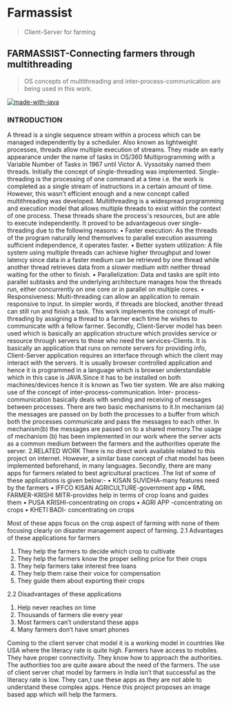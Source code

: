 # Farmassist
>Client-Server for farming

## FARMASSIST-Connecting farmers through multithreading

>OS concepts of multithreading and  inter-process-communication are being used in this work.

[![made-with-java](https://img.shields.io/badge/Made%20with-Python-1f425f.svg)](https://www.java.com/)

### INTRODUCTION
A thread is a single sequence stream within a process which can be managed independently by a scheduler. Also known as lightweight processes, threads allow multiple execution of streams. They made an early appearance under the name of tasks in OS/360 Multiprogramming with a Variable Number of Tasks in 1967 until Victor A. Vyssotsky named them threads.
Initially the concept of single-threading was implemented. Single-threading is the processing of one command at a time i.e. the work is completed as a single stream of instructions in a certain amount of time.  However, this wasn’t efficient enough and a new concept called multithreading was developed. Multithreading is a widespread programming and execution model that allows multiple threads to exist within the context of one process. These threads share the process's resources, but are able to execute independently. It proved to be advantageous over single-threading due to the following reasons:
•	Faster execution: As the threads of the program naturally lend themselves to parallel execution assuming sufficient independence, it operates faster.
•	Better system utilization: A file system using multiple threads can achieve higher throughput and lower latency since data in a faster medium can be retrieved by one thread while another thread retrieves data from a slower medium with neither thread waiting for the other to finish.
•	Parallelization: Data and tasks are split into parallel subtasks and the underlying architecture manages how the threads run, either concurrently on one core or in parallel on multiple cores.
•	Responsiveness: Multi-threading can allow an application to remain responsive to input. In simpler words, if threads are blocked, another thread can still run and finish a task.
This work implements the concept of multi-threading by assigning a thread to a farmer each time he wishes to communicate with a fellow farmer.
Secondly, Client-Server model has been used which is basically an application structure which provides service or resource through servers to those who need the services-Clients. It is basically an application that runs on remote servers for providing info, Client-Server application requires an interface through which the client may interact with the servers. It is usually browser controlled application and hence it is programmed in a language which is browser understandable which in this case is JAVA.Since it has to be installed on both machines/devices hence it is known as Two tier system.
We are also making use of the concept of inter-process-communication. Inter- process- communication basically deals with sending and receiving of messages between processes. There are two basic mechanisms to it.In mechanism (a) the messages are passed on by both the processes to a buffer from which both the processes communicate and pass the messages to each other.
In mechanism(b) the messages are passed on to a shared memory.The usage of mechanism (b) has been implemented in our work where the server acts as a common medium between the farmers and the authorities operate the server. 
2.RELATED WORK
There is no direct work available related to this project on internet. However, a similar base concept of chat model has been implemented beforehand, in many languages. Secondly, there are many apps for farmers related to best agricultural practices .The list of some of these applications is given below:-
•	KISAN SUVIDHA-many features need by the farmers
•	IFFCO KISAN AGRICULTURE-government app
•	RML FARMER-KRISHI MITR-provides help in terms of crop loans and guides them
•	PUSA KRISHI-concentrating on crops
•	AGRI APP -concentrating on crops
•	KHETI BADI- concentrating on crops

Most of these apps focus on the crop aspect of farming with none of them focusing clearly on disaster management aspect of farming. 
2.1 Advantages of these applications for farmers
1)	They help the farmers to decide which crop to cultivate
2)	They help the farmers know the proper selling price for their crops
3)	They help farmers take interest free loans
4)	They help them raise their voice for compensation
5)	They guide them about exporting their crops

2.2 Disadvantages of these applications
1)	Help never reaches on time
2)	Thousands of farmers die every year
3)	Most farmers can’t understand these apps
4)	Many farmers don’t have smart phones

Coming to the client server chat model it is a working model in countries like USA where the literacy rate is quite high. Farmers  have access to mobiles. They have proper connectivity. They know how to approach the authorities. The authorities too are quite aware about the need of the farmers. 
The use of client server chat model by farmers in India isn’t that successful as the literacy rate is low.  They can,t use these apps as they are not able to understand these complex apps. Hence this project proposes an image based app which will help the farmers.

